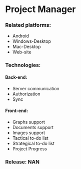 # Project Manager
### Related platforms:
- Android
- Windows-Desktop
- Mac-Desktop
- Web-site
### Technologies:
#### Back-end:
- Server communication
- Authorization
- Sync
#### Front-end:
- Graphs support
- Documents support
- Images support
- Tactical to-do list
- Strategical to-do list
- Project Progress
### Release: NAN
